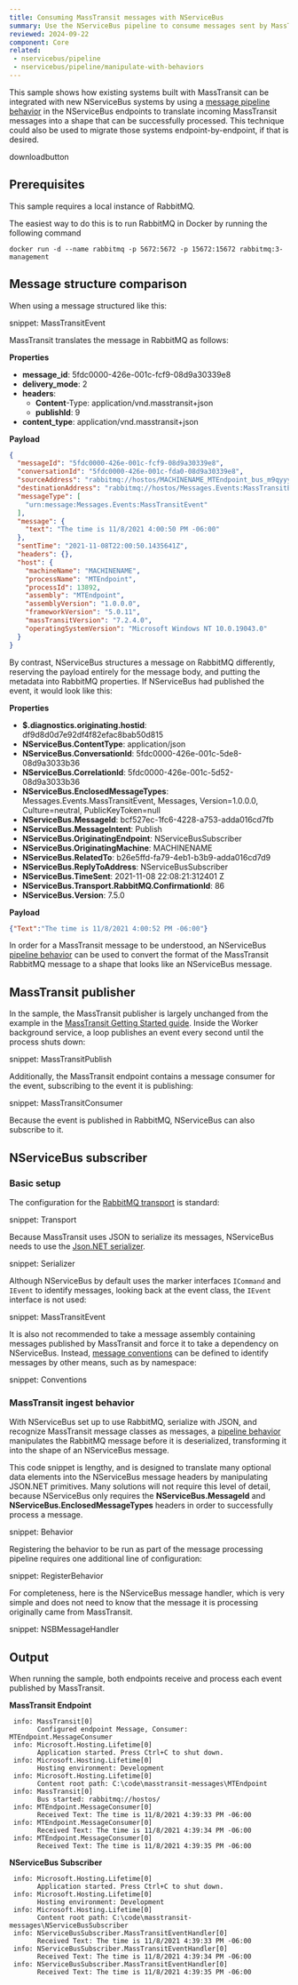 ```yaml
---
title: Consuming MassTransit messages with NServiceBus
summary: Use the NServiceBus pipeline to consume messages sent by MassTransit.
reviewed: 2024-09-22
component: Core
related:
 - nservicebus/pipeline
 - nservicebus/pipeline/manipulate-with-behaviors
---
```


This sample shows how existing systems built with MassTransit can be integrated with new NServiceBus systems by using a [message pipeline behavior](/nservicebus/pipeline/manipulate-with-behaviors.md) in the NServiceBus endpoints to translate incoming MassTransit messages into a shape that can be successfully processed. This technique could also be used to migrate those systems endpoint-by-endpoint, if that is desired.

downloadbutton

## Prerequisites

This sample requires a local instance of RabbitMQ.

The easiest way to do this is to run RabbitMQ in Docker by running the following command

```shell
docker run -d --name rabbitmq -p 5672:5672 -p 15672:15672 rabbitmq:3-management
```

## Message structure comparison

When using a message structured like this:

snippet: MassTransitEvent

MassTransit translates the message in RabbitMQ as follows:

**Properties**

* **message_id**: 5fdc0000-426e-001c-fcf9-08d9a30339e8
* **delivery_mode**: 2
* **headers**:
  * **Content**-Type: application/vnd.masstransit+json
  * **publishId**: 9
* **content_type**: application/vnd.masstransit+json

**Payload**

```json
{
  "messageId": "5fdc0000-426e-001c-fcf9-08d9a30339e8",
  "conversationId": "5fdc0000-426e-001c-fda0-08d9a30339e8",
  "sourceAddress": "rabbitmq://hostos/MACHINENAME_MTEndpoint_bus_m9qyyynnpayb3rk1bdc4gy3wyc?temporary=true",
  "destinationAddress": "rabbitmq://hostos/Messages.Events:MassTransitEvent",
  "messageType": [
    "urn:message:Messages.Events:MassTransitEvent"
  ],
  "message": {
    "text": "The time is 11/8/2021 4:00:50 PM -06:00"
  },
  "sentTime": "2021-11-08T22:00:50.1435641Z",
  "headers": {},
  "host": {
    "machineName": "MACHINENAME",
    "processName": "MTEndpoint",
    "processId": 13892,
    "assembly": "MTEndpoint",
    "assemblyVersion": "1.0.0.0",
    "frameworkVersion": "5.0.11",
    "massTransitVersion": "7.2.4.0",
    "operatingSystemVersion": "Microsoft Windows NT 10.0.19043.0"
  }
}
```

By contrast, NServiceBus structures a message on RabbitMQ differently, reserving the payload entirely for the message body, and putting the metadata into RabbitMQ properties. If NServiceBus had published the event, it would look like this:

**Properties**

* **$.diagnostics.originating.hostid**:	df9d8d0d7e92df4f82efac8bab50d815
* **NServiceBus.ContentType**:	application/json
* **NServiceBus.ConversationId**:	5fdc0000-426e-001c-5de8-08d9a3033b36
* **NServiceBus.CorrelationId**:	5fdc0000-426e-001c-5d52-08d9a3033b36
* **NServiceBus.EnclosedMessageTypes**:	Messages.Events.MassTransitEvent, Messages, Version=1.0.0.0, Culture=neutral, PublicKeyToken=null
* **NServiceBus.MessageId**:	bcf527ec-1fc6-4228-a753-adda016cd7fb
* **NServiceBus.MessageIntent**:	Publish
* **NServiceBus.OriginatingEndpoint**:	NServiceBusSubscriber
* **NServiceBus.OriginatingMachine**:	MACHINENAME
* **NServiceBus.RelatedTo**:	b26e5ffd-fa79-4eb1-b3b9-adda016cd7d9
* **NServiceBus.ReplyToAddress**:	NServiceBusSubscriber
* **NServiceBus.TimeSent**:	2021-11-08 22:08:21:312401 Z
* **NServiceBus.Transport.RabbitMQ.ConfirmationId**:	86
* **NServiceBus.Version**:	7.5.0

**Payload**

```json
{"Text":"The time is 11/8/2021 4:00:52 PM -06:00"}
```

In order for a MassTransit message to be understood, an NServiceBus [pipeline behavior](/nservicebus/pipeline/manipulate-with-behaviors.md) can be used to convert the format of the MassTransit RabbitMQ message to a shape that looks like an NServiceBus message.

## MassTransit publisher

In the sample, the MassTransit publisher is largely unchanged from the example in the [MassTransit Getting Started guide](https://masstransit-project.com/getting-started/). Inside the Worker background service, a loop publishes an event every second until the process shuts down:

snippet: MassTransitPublish

Additionally, the MassTransit endpoint contains a message consumer for the event, subscribing to the event it is publishing:

snippet: MassTransitConsumer

Because the event is published in RabbitMQ, NServiceBus can also subscribe to it.

## NServiceBus subscriber

### Basic setup

The configuration for the [RabbitMQ transport](/transports/rabbitmq/) is standard:

snippet: Transport

Because MassTransit uses JSON to serialize its messages, NServiceBus needs to use the [Json.NET serializer](/nservicebus/serialization/newtonsoft.md).

snippet: Serializer

Although NServiceBus by default uses the marker interfaces `ICommand` and `IEvent` to identify messages, looking back at the event class, the `IEvent` interface is not used:

snippet: MassTransitEvent

It is also not recommended to take a message assembly containing messages published by MassTransit and force it to take a dependency on NServiceBus. Instead, [message conventions](/nservicebus/messaging/conventions.md) can be defined to identify messages by other means, such as by namespace:

snippet: Conventions

### MassTransit ingest behavior

With NServiceBus set up to use RabbitMQ, serialize with JSON, and recognize MassTransit message classes as messages, a [pipeline behavior](/nservicebus/pipeline/manipulate-with-behaviors.md) manipulates the RabbitMQ message before it is deserialized, transforming it into the shape of an NServiceBus message.

This code snippet is lengthy, and is designed to translate many optional data elements into the NServiceBus message headers by manipulating JSON.NET primitives. Many solutions will not require this level of detail, because NServiceBus only requires the **NServiceBus.MessageId** and **NServiceBus.EnclosedMessageTypes** headers in order to successfully process a message.

snippet: Behavior

Registering the behavior to be run as part of the message processing pipeline requires one additional line of configuration:

snippet: RegisterBehavior

For completeness, here is the NServiceBus message handler, which is very simple and does not need to know that the message it is processing originally came from MassTransit.

snippet: NSBMessageHandler

## Output

When running the sample, both endpoints receive and process each event published by MassTransit.

<!-- NOTE: A space precedes each log line so that "info" doesn't turn into alert boxes -->

**MassTransit Endpoint**

```shell
 info: MassTransit[0]
       Configured endpoint Message, Consumer: MTEndpoint.MessageConsumer
 info: Microsoft.Hosting.Lifetime[0]
       Application started. Press Ctrl+C to shut down.
 info: Microsoft.Hosting.Lifetime[0]
       Hosting environment: Development
 info: Microsoft.Hosting.Lifetime[0]
       Content root path: C:\code\masstransit-messages\MTEndpoint
 info: MassTransit[0]
       Bus started: rabbitmq://hostos/
 info: MTEndpoint.MessageConsumer[0]
       Received Text: The time is 11/8/2021 4:39:33 PM -06:00
 info: MTEndpoint.MessageConsumer[0]
       Received Text: The time is 11/8/2021 4:39:34 PM -06:00
 info: MTEndpoint.MessageConsumer[0]
       Received Text: The time is 11/8/2021 4:39:35 PM -06:00
```

**NServiceBus Subscriber**

```log
 info: Microsoft.Hosting.Lifetime[0]
       Application started. Press Ctrl+C to shut down.
 info: Microsoft.Hosting.Lifetime[0]
       Hosting environment: Development
 info: Microsoft.Hosting.Lifetime[0]
       Content root path: C:\code\masstransit-messages\NServiceBusSubscriber
 info: NServiceBusSubscriber.MassTransitEventHandler[0]
       Received Text: The time is 11/8/2021 4:39:33 PM -06:00
 info: NServiceBusSubscriber.MassTransitEventHandler[0]
       Received Text: The time is 11/8/2021 4:39:34 PM -06:00
 info: NServiceBusSubscriber.MassTransitEventHandler[0]
       Received Text: The time is 11/8/2021 4:39:35 PM -06:00
```
